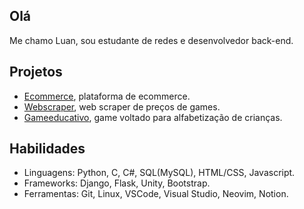 ## Olá

Me chamo Luan, sou estudante de redes e desenvolvedor back-end.

## Projetos

- [Ecommerce]([https://www.google.com](https://github.com/Luan-Marc/Ecommerce-App)), plataforma de ecommerce.
- [Webscraper](https://www.github.com), web scraper de preços de games.
- [Gameeducativo](https://www.wikipedia.org), game voltado para alfabetização de crianças.

## Habilidades

- Linguagens: Python, C, C#, SQL(MySQL), HTML/CSS, Javascript.
- Frameworks: Django, Flask, Unity, Bootstrap.
- Ferramentas: Git, Linux, VSCode, Visual Studio, Neovim, Notion.
